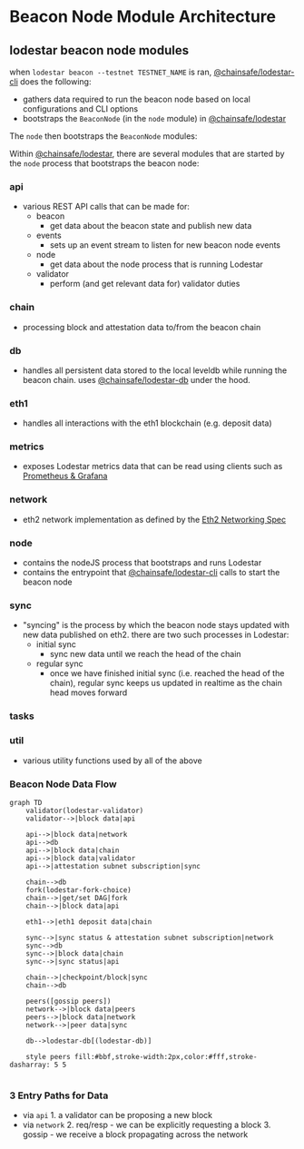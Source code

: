 # Beacon Node Module Architecture

## lodestar beacon node modules

when `lodestar beacon --testnet TESTNET_NAME` is ran, [@chainsafe/lodestar-cli](https://github.com/ChainSafe/lodestar/tree/master/packages/lodestar-cli) does the following:
- gathers data required to run the beacon node based on local configurations and CLI options
- bootstraps the `BeaconNode` (in the `node` module) in [@chainsafe/lodestar](https://github.com/ChainSafe/lodestar/tree/master/packages/lodestar)

The `node` then bootstraps the `BeaconNode` modules:

Within [@chainsafe/lodestar](https://github.com/ChainSafe/lodestar), there are several modules that are started by the `node` process that bootstraps the beacon node:

### api
  - various REST API calls that can be made for:
    - beacon
      - get data about the beacon state and publish new data
    - events
      - sets up an event stream to listen for new beacon node events
    - node
      - get data about the node process that is running Lodestar
    - validator
      - perform (and get relevant data for) validator duties
### chain
  - processing block and attestation data to/from the beacon chain
### db
  - handles all persistent data stored to the local leveldb while running the beacon chain.  uses [@chainsafe/lodestar-db](https://github.com/ChainSafe/lodestar/tree/master/packages/lodestar-db) under the hood.
### eth1
  - handles all interactions with the eth1 blockchain (e.g. deposit data)
### metrics
  - exposes Lodestar metrics data that can be read using clients such as [Prometheus & Grafana](https://chainsafe.github.io/lodestar/usage/prometheus-grafana/)
### network
  - eth2 network implementation as defined by the [Eth2 Networking Spec](https://github.com/ethereum/eth2.0-specs/blob/dev/specs/phase0/p2p-interface.md)
### node
  - contains the nodeJS process that bootstraps and runs Lodestar
  - contains the entrypoint that [@chainsafe/lodestar-cli](https://github.com/ChainSafe/lodestar/tree/master/packages/lodestar-cli/) calls to start the beacon node
### sync
  - "syncing" is the process by which the beacon node stays updated with new data published on eth2.  there are two such processes in Lodestar:
    - initial sync
      - sync new data until we reach the head of the chain
    - regular sync
      - once we have finished initial sync (i.e. reached the head of the chain), regular sync keeps us updated in realtime as the chain head moves forward
### tasks
### util
  - various utility functions used by all of the above


### Beacon Node Data Flow
```mermaid
graph TD
    validator(lodestar-validator)
    validator-->|block data|api

    api-->|block data|network
    api-->db
    api-->|block data|chain
    api-->|block data|validator
    api-->|attestation subnet subscription|sync
    
    chain-->db
    fork(lodestar-fork-choice)
    chain-->|get/set DAG|fork
    chain-->|block data|api
      
    eth1-->|eth1 deposit data|chain
    
    sync-->|sync status & attestation subnet subscription|network
    sync-->db
    sync-->|block data|chain
    sync-->|sync status|api
    
    chain-->|checkpoint/block|sync
    chain-->db
    
    peers([gossip peers])
    network-->|block data|peers
    peers-->|block data|network
    network-->|peer data|sync
    
    db-->lodestar-db[(lodestar-db)]
    
    style peers fill:#bbf,stroke-width:2px,color:#fff,stroke-dasharray: 5 5
    
```

### 3 Entry Paths for Data
* via `api`
        1. a validator can be proposing a new block
* via `network`
        2. req/resp - we can be explicitly requesting a block
        3. gossip - we receive a block propagating across the network
  
